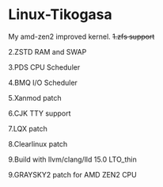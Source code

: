 # Linux-Tikogasa
My amd-zen2 improved kernel.
~~1.zfs support~~

2.ZSTD RAM and SWAP

3.PDS CPU Scheduler

4.BMQ I/O Scheduler

5.Xanmod patch

6.CJK TTY support

7.LQX patch

8.Clearlinux patch

9.Build with llvm/clang/lld 15.0 LTO_thin

9.GRAYSKY2 patch for AMD ZEN2 CPU
